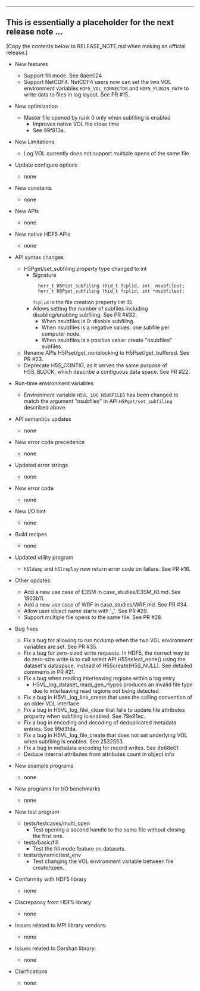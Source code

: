 ------------------------------------------------------------------------------
This is essentially a placeholder for the next release note ...
------------------------------------------------------------------------------
(Copy the contents below to RELEASE_NOTE.md when making an official release.)

* New features
  + Support fill mode. See 8aee024
  + Support NetCDF4. NetCDF4 users now can set the two VOL environment
    variables `HDF5_VOL_CONNECTOR` and `HDF5_PLUGIN_PATH` to write data to
    files in log layout. See PR #15.

* New optimization
  + Master file opened by rank 0 only when subfiling is enabled
    + Improves native VOL file close time
    + See 99f813a.

* New Limitations
  + Log VOL currently does not support multiple opens of the same file.

* Update configure options
  + none

* New constants
  + none

* New APIs
  + none

* New native HDF5 APIs
  + none

* API syntax changes
  + H5Pget/set_subfiling property type changed to int
    + Signature
      ```
        herr_t H5Pset_subfiling (hid_t fcplid, int  nsubfiles);
        herr_t H5Pget_subfiling (hid_t fcplid, int *nsubfiles);
      ```
      `fcplid` is the file creation preperty list ID.
    + Allows setting the number of subfiles including disabling/enabling
      subfiling. See PR ##32.
      + When nsubfiles is 0: disable subfiling.
      + When nsubfiles is a negative values: one subfile per computer node.
      + When nsubfiles is a positive value: create "nsubfiles" subfiles.
  + Rename APIs H5Pset/get_nonblocking to H5Pset/get_buffered. See PR #23.
  + Deprecate H5S_CONTIG, as it serves the same purpose of H5S_BLOCK, which
    describe a contiguous data space. See PR #22.

* Run-time environment variables
  + Environment variable `H5VL_LOG_NSUBFILES` has been changed to match the
    argument "nsubfiles" in API `H5Pget/set_subfiling` described above.

* API semantics updates
  + none

* New error code precedence
  + none

* Updated error strings
  + none

* New error code
  + none

* New I/O hint
  + none

* Build recipes
  + none

* Updated utility program
  + `h5ldump` and `h5lreplay` now return error code on failure. See PR #16.

* Other updates:
  + Add a new use case of E3SM in case_studies/E3SM_IO.md. See 1803b11.
  + Add a new use case of WRF in case_studies/WRF.md. See PR #34.
  + Allow user object name starts with '_'. See PR #29.
  + Support multiple file opens to the same file. See PR #28.

* Bug fixes
  + Fix a bug for allowing to run ncdump when the two VOL environment variables
    are set. See PR #35.
  + Fix a bug for zero-sized write requests. In HDF5, the correct way to do
    zero-size write is to call select API H5Sselect_none() using the dataset's
    dataspace, instead of H5Screate(H5S_NULL). See detailed comments in PR #21.
  + Fix a bug when reading interleaving regions within a log entry
    + H5VL_log_dataset_readi_gen_rtypes produces an invalid file type due to
      interleaving read regions not being detected
  + Fix a bug in H5VL_log_link_create that uses the calling convention of an
    older VOL interface
  + Fix a bug in H5VL_log_filei_close that fails to update file attributes property when subfiling is enabled. See 79e91ec.
  + Fix a bug in encoding and decoding of deduplicated metadata entries. See 99d3fda.
  + Fix a bug in H5VL_log_file_create that does not set underlying VOL when subfiling is enabled. See 2532553.
  + Fix a bug in metadata encoding for record writes. See 8b68e0f.
  + Deduce internal attributes from attributes count in object info

* New example programs
  + none

* New programs for I/O benchmarks
  + none

* New test program
  + tests/testcases/multi_open
    + Test opening a second handle to the same file without closing the first one.
  + tests/basic/fill
    + Test the fill mode feature on datasets.
  + tests/dynamic/test_env
    + Test changing the VOL environment variable between file create/open.

* Conformity with HDF5 library
  + none

* Discrepancy from HDF5 library
  + none

* Issues related to MPI library vendors:
  + none

* Issues related to Darshan library:
  + none

* Clarifications
  + none
